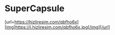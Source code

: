 # SuperCapsule
[url=https://hizliresim.com/qbfho6x][img]https://i.hizliresim.com/qbfho6x.jpg[/img][/url]


